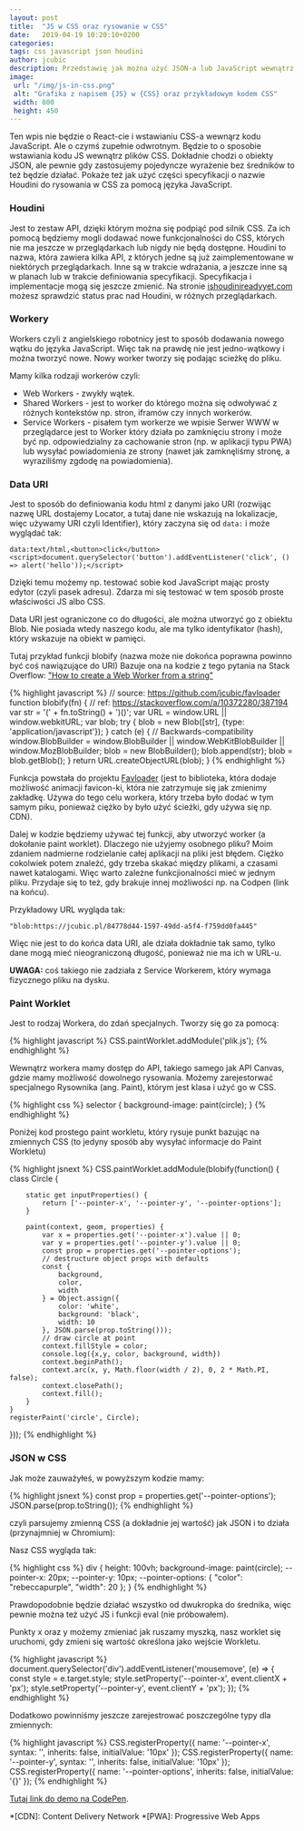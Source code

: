 ```yaml
---
layout: post
title:  "JS w CSS oraz rysowanie w CSS"
date:   2019-04-19 10:20:10+0200
categories:
tags: css javascript json houdini
author: jcubic
description: Przedstawię jak można użyć JSON-a lub JavaScript wewnątrz plików CSS, aby sterować rysowaniem w CSS za pomocą JavaScript-u czyli o Houdini.
image:
 url: "/img/js-in-css.png"
 alt: "Grafika z napisem {JS} w {CSS} oraz przykładowym kodem CSS"
 width: 800
 height: 450
---
```


Ten wpis nie będzie o React-cie i wstawianiu CSS-a wewnąrz kodu JavaScript. Ale o czymś
zupełnie odwrotnym.  Będzie to o sposobie wstawiania kodu JS wewnątrz plików CSS. Dokładnie
chodzi o obiekty JSON, ale pewnie gdy zastosujemy pojedyncze wyrażenie bez średników to
też będzie działać. Pokaże też jak użyć części specyfikacji o nazwie Houdini do rysowania w CSS
za pomocą języka JavaScript.

<!-- more -->

### Houdini

Jest to zestaw API, dzięki którym można się podpiąć pod silnik CSS. Za ich pomocą będziemy
mogli dodawać nowe funkcjonalności do CSS, których nie ma jeszcze w przeglądarkach lub
nigdy nie będą dostępne.  Houdini to nazwa, która zawiera kilka API, z których jedne są już
zaimplementowane w niektórych przeglądarkach.  Inne są w trakcie wdrażania, a jeszcze inne
są w planach lub w trakcie definiowania specyfikacji.  Specyfikacja i implementacje mogą
się jeszcze zmienić. Na stronie [ishoudinireadyyet.com](https://ishoudinireadyyet.com/)
możesz sprawdzić status prac nad Houdini, w różnych przeglądarkach.

### Workery

Workers czyli z angielskiego robotnicy jest to sposób dodawania nowego wątku do języka
JavaScript. Więc tak na prawdę nie jest jedno-wątkowy i można tworzyć nowe. Nowy worker
tworzy się podając scieżkę do pliku.

Mamy kilka rodzaji workerów czyli:

* Web Workers - zwykły wątek.
* Shared Workers - jest to worker do którego można się odwoływać z różnych kontekstów np. stron, iframów czy innych workerów.
* Service Workers - pisałem tym workerze we wpisie Serwer WWW w przeglądarce jest to Worker który działa po zamknięciu strony i może być np. odpowiedzialny za cachowanie stron (np. w aplikacji typu PWA) lub wysyłać powiadomienia ze strony (nawet jak zamknęliśmy stronę, a wyraziliśmy zgdodę na powiadomienia).

### Data URI

Jest to sposób do definiowania kodu html z danymi jako URI (rozwijąc nazwę URL dostajemy
Locator, a tutaj dane nie wskazują na lokalizacje, więc używamy URI czyli Identifier), który
zaczyna się od `data:` i może wyglądać tak:

```
data:text/html,<button>click</button><script>document.querySelector('button').addEventListener('click', () => alert('hello'));</script>
```

Dzięki temu możemy np. testować sobie kod JavaScript mając prosty edytor (czyli pasek
adresu). Zdarza mi się testować w tem sposób proste właściwości JS albo CSS.

Data URI jest ograniczone co do długości, ale można utworzyć go z obiektu Blob. Nie posiada
wtedy naszego kodu, ale ma tylko identyfikator (hash), który wskazuje na obiekt w pamięci.

Tutaj przykład funkcji blobify (nazwa może nie dokońca poprawna powinno być coś
nawiązujące do URI) Bazuje ona na kodzie z tego pytania na Stack Overflow:
["How to create a Web Worker from a string"](https://stackoverflow.com/a/10372280/387194)

{% highlight javascript %}
// source: https://github.com/jcubic/favloader
function blobify(fn) {
    // ref: https://stackoverflow.com/a/10372280/387194
    var str = '(' + fn.toString() + ')()';
    var URL = window.URL || window.webkitURL;
    var blob;
    try {
        blob = new Blob([str], {type: 'application/javascript'});
    } catch (e) { // Backwards-compatibility
        window.BlobBuilder = window.BlobBuilder ||
            window.WebKitBlobBuilder ||
            window.MozBlobBuilder;
        blob = new BlobBuilder();
        blob.append(str);
        blob = blob.getBlob();
    }
    return URL.createObjectURL(blob);
}
{% endhighlight %}

Funkcja powstała do projektu [Favloader](https://github.com/jcubic/favloader) (jest to
biblioteka, która dodaje możliwość animacji favicon-ki, która nie zatrzymuje się jak
zmienimy zakładkę. Używa do tego celu workera, który trzeba było dodać w tym samym piku,
ponieważ ciężko by było użyć ścieżki, gdy używa się np. CDN).


Dalej w kodzie będziemy używać tej funkcji, aby utworzyć worker (a dokołanie paint
worklet).  Dlaczego nie użyjemy osobnego pliku? Moim zdaniem nadmierne rodzielanie całej
aplikacji na pliki jest błędem. Ciężko cokolwiek potem znaleźć, gdy trzeba skakać między
plikami, a czasami nawet katalogami. Więc warto zależne funkcjionalności mieć w jednym
pliku. Przydaje się to też, gdy brakuje innej możliwości np. na Codpen (link na końcu).


Przykładowy URL wygląda tak:

```
"blob:https://jcubic.pl/84778d44-1597-49dd-a5f4-f759dd0fa445"
```

Więc nie jest to do końca data URI, ale działa dokładnie tak samo, tylko dane mogą mieć
nieograniczoną długość, ponieważ nie ma ich w URL-u.

**UWAGA:** coś takiego nie zadziała z Service Workerem, który wymaga fizycznego pliku na dysku.

### Paint Worklet

Jest to rodzaj Workera, do zdań specjalnych. Tworzy się go za pomocą:

{% highlight javascript %}
CSS.paintWorklet.addModule('plik.js');
{% endhighlight %}

Wewnątrz workera mamy dostęp do API, takiego samego jak API Canvas, gdzie mamy możliwość
dowolnego rysowania. Możemy zarejestorwać specjalnego Rysownika (ang. Paint), którym jest
klasa i użyć go w CSS.

{% highlight css %}
selector {
    background-image: paint(circle);
}
{% endhighlight %}

Poniżej kod prostego paint workletu, który rysuje punkt bazując na zmiennych CSS (to
jedyny sposób aby wysyłać informacje do Paint Workletu)

{% highlight jsnext %}
CSS.paintWorklet.addModule(blobify(function() {
    class Circle {

        static get inputProperties() {
            return ['--pointer-x', '--pointer-y', '--pointer-options'];
        }

        paint(context, geom, properties) {
            var x = properties.get('--pointer-x').value || 0;
            var y = properties.get('--pointer-y').value || 0;
            const prop = properties.get('--pointer-options');
            // destructure object props with defaults
            const {
                background,
                color,
                width
            } = Object.assign({
                color: 'white',
                background: 'black',
                width: 10
            }, JSON.parse(prop.toString()));
            // draw circle at point
            context.fillStyle = color;
            console.log({x,y, color, background, width})
            context.beginPath();
            context.arc(x, y, Math.floor(width / 2), 0, 2 * Math.PI, false);
            context.closePath();
            context.fill();
        }
    }
    registerPaint('circle', Circle);
}));
{% endhighlight %}

### JSON w CSS

Jak może zauważyłeś, w powyższym kodzie mamy:

{% highlight jsnext %}
const prop = properties.get('--pointer-options');
JSON.parse(prop.toString());
{% endhighlight %}

czyli parsujemy zmienną CSS (a dokładnie jej wartość) jak JSON i to działa (przynajmniej w
Chromium):

Nasz CSS wygląda tak:

{% highlight css %}
div {
    height: 100vh;
    background-image: paint(circle);
    --pointer-x: 20px;
    --pointer-y: 10px;
    --pointer-options: {
        "color": "rebeccapurple",
        "width": 20
    };
}
{% endhighlight %}

Prawdopodobnie będzie działać wszystko od dwukropka do średnika, więc pewnie można też
użyć JS i funkcji eval (nie próbowałem).

Punkty x oraz y możemy zmieniać jak ruszamy myszką, nasz worklet się uruchomi, gdy zmieni
się wartość określona jako wejście Workletu.

{% highlight javascript %}
document.querySelector('div').addEventListener('mousemove', (e) => {
    const style = e.target.style;
    style.setProperty('--pointer-x', event.clientX + 'px');
    style.setProperty('--pointer-y', event.clientY + 'px');
});
{% endhighlight %}


Dodatkowo powinniśmy jeszcze zarejestrować poszczególne typy dla zmiennych:

{% highlight javascript %}
CSS.registerProperty({
    name: '--pointer-x',
    syntax: '<length>',
    inherits: false,
    initialValue: '10px'
});
CSS.registerProperty({
    name: '--pointer-y',
    syntax: '<length>',
    inherits: false,
    initialValue: '10px'
});
CSS.registerProperty({
    name: '--pointer-options',
    inherits: false,
    initialValue: '{}'
});
{% endhighlight %}

[Tutaj link do demo na CodePen](https://codepen.io/jcubic/pen/JwVXKe).


*[CDN]: Content Delivery Network
*[PWA]: Progressive Web Apps
